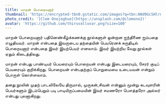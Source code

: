 ```yaml
---
title: மாறன் பொறையனார்
thumbnail: 'https://encrypted-tbn0.gstatic.com/images?q=tbn:ANd9GcSHlrngFVR4K6Xv8TBgIgN4W0QSfoZogGaHKQ&usqp=CAU'
photo_credit: '[Clem Onojeghuo](https://unsplash.com/@clemono2)'
avatar: 'https://github.com/thiruvalluvar.png?size=100'
---
```

மாறன் பொறையனார் பதினெண்கீழ்க்கணக்கு நூல்களுள் ஒன்றான ஐந்திணை ஐம்பதை எழுதியவர். மாறன் என்பதை இவருடைய தந்தையின் பெயரெனக் கருதிடில் பொறையனார் என்பதை இவர் இயற்பெயர் எனலாம். இவர் இயற்றிய வேறு நூல்கள் ஏதும் கிடைத்திலது.

மாறன் என்பது பாண்டியர் பெயரையும் பொறையன் என்பது இடையரையும், சேரர் குடிப் பெயரையும் குறிக்கிறது. பொறையன் என்பதற்குப் பொறுமையை உடையவன் என்றும் பொருள் கொள்ளலாம்.

தனது நூலின் முதற் பாடலிலேயே திருமால், முருகன்,சிவன் என்னும் மூன்று கடவுளரின் பெயர்களும் இடம்பெறும் படி பாடியிருப்பமையின் இவர் சமணரோ பௌத்தரோ அல்லர் என்பது புலனாகிறது.